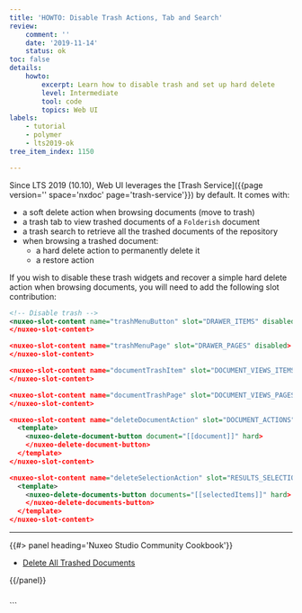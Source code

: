 ```yaml
---
title: 'HOWTO: Disable Trash Actions, Tab and Search'
review:
    comment: ''
    date: '2019-11-14'
    status: ok
toc: false
details:
    howto:
        excerpt: Learn how to disable trash and set up hard delete
        level: Intermediate
        tool: code
        topics: Web UI
labels:
    - tutorial
    - polymer
    - lts2019-ok
tree_item_index: 1150

---
```


Since LTS 2019 (10.10), Web UI leverages the [Trash Service]({{page version='' space='nxdoc' page='trash-service'}}) by default. It comes with:
 - a soft delete action when browsing documents (move to trash)
 - a trash tab to view trashed documents of a `Folderish` document
 - a trash search to retrieve all the trashed documents of the repository
 - when browsing a trashed document:
   - a hard delete action to permanently delete it
   - a restore action

If you wish to disable these trash widgets and recover a simple hard delete action when browsing documents, you will need to add the following slot contribution:

```xml
<!-- Disable trash -->
<nuxeo-slot-content name="trashMenuButton" slot="DRAWER_ITEMS" disabled>
</nuxeo-slot-content>

<nuxeo-slot-content name="trashMenuPage" slot="DRAWER_PAGES" disabled>
</nuxeo-slot-content>

<nuxeo-slot-content name="documentTrashItem" slot="DOCUMENT_VIEWS_ITEMS" disabled>
</nuxeo-slot-content>

<nuxeo-slot-content name="documentTrashPage" slot="DOCUMENT_VIEWS_PAGES" disabled>
</nuxeo-slot-content>

<nuxeo-slot-content name="deleteDocumentAction" slot="DOCUMENT_ACTIONS" order="15">
  <template>
    <nuxeo-delete-document-button document="[[document]]" hard>
    </nuxeo-delete-document-button>
  </template>
</nuxeo-slot-content>

<nuxeo-slot-content name="deleteSelectionAction" slot="RESULTS_SELECTION_ACTIONS" order="30">
  <template>
    <nuxeo-delete-documents-button documents="[[selectedItems]]" hard>
    </nuxeo-delete-documents-button>
  </template>
</nuxeo-slot-content>
```


* * *

<div class="row" data-equalizer data-equalize-on="medium"><div class="column medium-6">{{#> panel heading='Nuxeo Studio Community Cookbook'}}

- [Delete All Trashed Documents](https://github.com/nuxeo/nuxeo-studio-community-cookbook/blob/master/modules/nuxeo/delete-all-trashed-documents)

{{/panel}}</div><div class="column medium-6">
</div></div>
```
